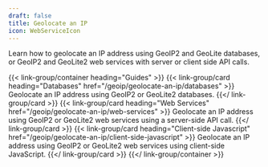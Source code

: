```yaml
---
draft: false
title: Geolocate an IP
icon: WebServiceIcon
---
```


Learn how to geolocate an IP address using GeoIP2 and GeoLite databases, or
GeoIP2 and GeoLite2 web services with server or client side API calls.

{{< link-group/container heading="Guides" >}}
  {{< link-group/card heading="Databases" href="/geoip/geolocate-an-ip/databases" >}}
    Geolocate an IP address using GeoIP2 or GeoLite2 databases.
  {{</ link-group/card >}}
  {{< link-group/card heading="Web Services" href="/geoip/geolocate-an-ip/web-services" >}}
    Geolocate an IP address using GeoIP2 or GeoLite2 web services using a server-side API call.
  {{</ link-group/card >}}
  {{< link-group/card heading="Client-side Javascript" href="/geoip/geolocate-an-ip/client-side-javascript" >}}
    Geolocate an IP address using GeoIP2 or GeoLite2 web services using client-side JavaScript.
  {{</ link-group/card >}}
{{</ link-group/container >}}
